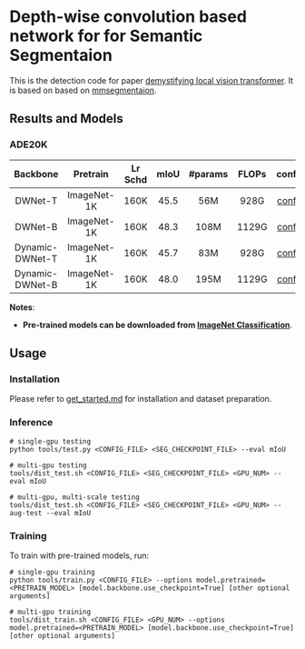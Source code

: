 # Depth-wise convolution based network for for Semantic Segmentaion

This is the detection code for paper [demystifying local vision transformer](https://arxiv.org/pdf/2106.04263.pdf). It is based on based on [mmsegmentaion](https://github.com/open-mmlab/mmsegmentation).

## Results and Models

### ADE20K

| Backbone | Pretrain | Lr Schd | mIoU | #params | FLOPs | config | model |
| :---: | :---: | :---: | :---: | :---: | :---: | :---: | :---: |
| DWNet-T | ImageNet-1K | 160K | 45.5 | 56M | 928G | [config](configs/dwnet/upernet_dwnet_tiny_patch4_window7_512x512_160k_ade20k.py) | [github](https://github.com/Atten4Vis/DemystifyLocalViT/releases/download/prerelease/upernet_dwnet_tiny.pth)|
| DWNet-B | ImageNet-1K | 160K | 48.3 | 108M | 1129G | [config](configs/dwnet/upernet_dwnet_base_patch4_window7_512x512_160k_ade20k.py) | [github](https://github.com/Atten4Vis/DemystifyLocalViT/releases/download/prerelease/upernet_dwnet_base.pth)|
| Dynamic-DWNet-T | ImageNet-1K | 160K | 45.7 | 83M | 928G | [config](configs/dwnet/upernet_dynamic_dwnet_tiny_patch4_window7_512x512_160k_ade20k.py) | [github](https://github.com/Atten4Vis/DemystifyLocalViT/releases/download/prerelease/upernet_dynamic_dwnet_tiny.pth)|
| Dynamic-DWNet-B | ImageNet-1K | 160K | 48.0 | 195M | 1129G | [config](configs/dwnet/upernet_dynamic_dwnet_base_patch4_window7_512x512_160k_ade20k.py) | [github](https://github.com/Atten4Vis/DemystifyLocalViT/releases/download/prerelease/upernet_dynamic_dwnet_base.pth)|

**Notes**: 

- **Pre-trained models can be downloaded from [ImageNet Classification](#)**.


## Usage

### Installation

Please refer to [get_started.md](https://github.com/open-mmlab/mmsegmentation/blob/master/docs/get_started.md#installation) for installation and dataset preparation.

### Inference
```
# single-gpu testing
python tools/test.py <CONFIG_FILE> <SEG_CHECKPOINT_FILE> --eval mIoU

# multi-gpu testing
tools/dist_test.sh <CONFIG_FILE> <SEG_CHECKPOINT_FILE> <GPU_NUM> --eval mIoU

# multi-gpu, multi-scale testing
tools/dist_test.sh <CONFIG_FILE> <SEG_CHECKPOINT_FILE> <GPU_NUM> --aug-test --eval mIoU
```

### Training

To train with pre-trained models, run:
```
# single-gpu training
python tools/train.py <CONFIG_FILE> --options model.pretrained=<PRETRAIN_MODEL> [model.backbone.use_checkpoint=True] [other optional arguments]

# multi-gpu training
tools/dist_train.sh <CONFIG_FILE> <GPU_NUM> --options model.pretrained=<PRETRAIN_MODEL> [model.backbone.use_checkpoint=True] [other optional arguments] 
```

